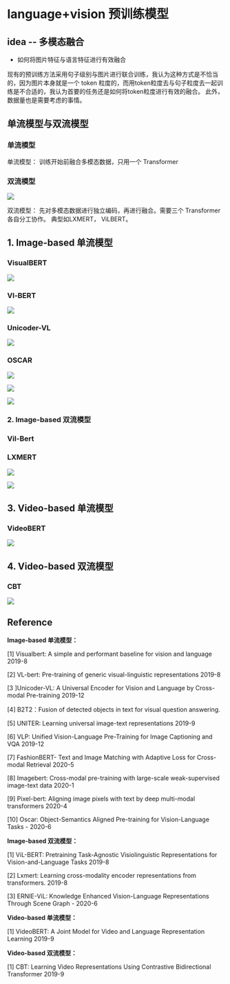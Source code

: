 # language+vision 预训练模型



## idea -- 多模态融合

- 如何将图片特征与语言特征进行有效融合

现有的预训练方法采用句子级别与图片进行联合训练，我认为这种方式是不恰当的，因为图片本身就是一个 token 粒度的，而用token粒度去与句子粒度去一起训练是不合适的，我认为首要的任务还是如何将token粒度进行有效的融合。 此外，数据量也是需要考虑的事情。

## 单流模型与双流模型

### 单流模型

单流模型： 训练开始前融合多模态数据，只用一个 Transformer

### 双流模型

![](image/LXMERT_1.png)







双流模型： 先对多模态数据进行独立编码，再进行融合。需要三个 Transformer 各自分工协作。 典型如LXMERT， ViLBERT。



## 1. Image-based 单流模型

### VisualBERT

![](image/VisualBERT.png)





### Vl-BERT

![](image/Vl-BERT.png)



### Unicoder-VL

![](image/Unicoder-VL.png)



### OSCAR

![](image/OSCAR_1.png)

![](image/OSCAR_2.png)

![](image/OSCAR_3.png)



### 2. Image-based 双流模型

### Vil-Bert



### LXMERT

![](image/LXMERT_1.png)

![](image/LXMERT_2.png)



## 3. Video-based 单流模型

### VideoBERT

![](image/VideoBERT.png)





## 4. Video-based 双流模型

### CBT

![](image/CBT.png)





## Reference

**Image-based 单流模型：**

[1] Visualbert: A simple and performant baseline for vision and language  2019-8

[2] VL-bert: Pre-training of generic visual-linguistic representations  2019-8

[3 ]Unicoder-VL: A Universal Encoder for Vision and Language by Cross-modal Pre-training  2019-12

[4] B2T2：Fusion of detected objects in text for visual question answering.

[5] UNITER: Learning universal image-text representations   2019-9

[6] VLP: Unified Vision-Language Pre-Training for Image Captioning and VQA   2019-12

[7] FashionBERT- Text and Image Matching with Adaptive Loss for Cross-modal Retrieval   2020-5

[8] Imagebert: Cross-modal pre-training with large-scale weak-supervised image-text data  2020-1

[9] Pixel-bert: Aligning image pixels with text by deep multi-modal transformers  2020-4

[10] Oscar: Object-Semantics Aligned Pre-training for Vision-Language Tasks   - 2020-6

**Image-based 双流模型：**

[1] ViL-BERT: Pretraining Task-Agnostic Visiolinguistic Representations for Vision-and-Language Tasks  2019-8

[2] Lxmert: Learning cross-modality encoder representations from transformers. 2019-8

[3] ERNIE-ViL: Knowledge Enhanced Vision-Language Representations Through Scene Graph  - 2020-6



**Video-based 单流模型：**

[1] VideoBERT: A Joint Model for Video and Language Representation Learning  2019-9



**Video-based 双流模型：**

[1] CBT: Learning Video Representations Using Contrastive Bidirectional Transformer 2019-9

